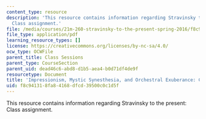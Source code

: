 ```yaml
---
content_type: resource
description: 'This resource contains information regarding Stravinsky to the present:
  Class assignment.'
file: /media/courses/21m-260-stravinsky-to-the-present-spring-2016/f8c941318fa84168dfcd39500c0c1d5f_MIT21M_260S16_assn02.pdf
file_type: application/pdf
learning_resource_types: []
license: https://creativecommons.org/licenses/by-nc-sa/4.0/
ocw_type: OCWFile
parent_title: Class Sessions
parent_type: CourseSection
parent_uid: dead46c6-abd8-d1b5-aea4-b0d71df4de9f
resourcetype: Document
title: 'Impressionism, Mystic Synesthesia, and Orchestral Exuberance: Class 2 Assignment'
uid: f8c94131-8fa8-4168-dfcd-39500c0c1d5f
---
```

This resource contains information regarding Stravinsky to the present: Class assignment.